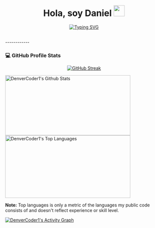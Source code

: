 <h1 align="center"><b>Hola, soy Daniel </b><img src="https://media.giphy.com/media/hvRJCLFzcasrR4ia7z/giphy.gif" width="35"></h1>
<!--  -->
<p align="center">
  <a href="https://git.io/typing-svg"><img src="https://readme-typing-svg.demolab.com?font=Fira+Code&pause=1000&width=435&lines=The+beginning+of+an+odyssey;Made+the+force+be+with+you" alt="Typing SVG" /></a>
</p>
<br>
------------
<h3>💻 GitHub Profile Stats</h3>
  <p align="center">
 <a href="https://git.io/streak-stats"><img src="https://github-readme-streak-stats.herokuapp.com?user=DaniPooh&theme=radical&hide_border=true&locale=es&date_format=j%20M%5B%20Y%5D" alt="GitHub Streak" /></a> 
 </p>

  <a href="https://github.com/DaniPooh777/github-readme-stats"><img alt="DenverCoder1's Github Stats" src="https://denvercoder1-github-readme-stats.vercel.app/api/?username=DaniPooh777&show_icons=true&include_all_commits=true&count_private=true&theme=react&hide_border=true&bg_color=1F222E&title_color=F85D7F&icon_color=F8D866" height="192px" width="400px"/></a>
  <a href="https://github.com/anuraghazra/github-readme-stats"><img alt="DenverCoder1's Top Languages" src="https://denvercoder1-github-readme-stats.vercel.app/api/top-langs/?username=DaniPooh777&langs_count=8&layout=compact&theme=react&hide_border=true&bg_color=1F222E&title_color=F85D7F&icon_color=F8D866&hide=Jupyter%20Notebook,Roff" height="200px" width="400px"/></a>
  <br/>

  <b>Note:</b> Top languages is only a metric of the languages my public code consists of and doesn't reflect experience or skill level.
  
  <!-- https://github.com/ashutosh00710/github-readme-activity-graph -->

  <a href="https://github.com/ashutosh00710/github-readme-activity-graph"><img alt="DenverCoder1's Activity Graph" src="https://github-readme-activity-graph.vercel.app/graph/?username=DaniPooh777&bg_color=1F222E&color=F8D866&line=F85D7F&point=FFFFFF&hide_border=true" /></a>  
 










